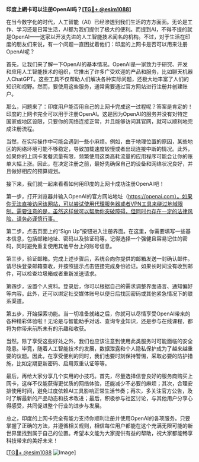 **印度上網卡可以注册OpenAI吗？[[TG💪+ @esim1088](https://t.me/s/esim1088)]**

在当今数字化的时代，人工智能（AI）已经渗透到我们生活的方方面面。无论是工作、学习还是日常生活，AI都为我们提供了极大的便利。而提到AI，不得不提的就是OpenAI——这家以开发先进的人工智能技术闻名的机构。不过，对于生活在印度的朋友们来说，有一个问题一直困扰着他们：印度的上网卡是否可以用来注册OpenAI呢？

首先，让我们来了解一下OpenAI的基本情况。OpenAI是一家致力于研究、开发和应用人工智能技术的组织，它推出了许多广受欢迎的产品和服务，比如聊天机器人ChatGPT。这些工具不仅帮助人们解决各种实际问题，还极大地丰富了人们的知识和视野。然而，要使用这些服务，通常需要通过官方网站进行注册并创建账户。

那么，问题来了：印度用户能否用自己的上网卡完成这一过程呢？答案是肯定的！印度的上网卡完全可以用于注册OpenAI。这是因为OpenAI的服务并没有对特定国家或地区设限，只要你的网络连接正常，并且能够访问其官网，就可以顺利地完成注册流程。

当然，在实际操作中可能会遇到一些小麻烦。例如，由于地理位置的原因，某些地区的网络环境可能不够稳定，导致加载速度较慢或者出现连接中断的情况。此外，如果你的上网卡套餐流量有限，频繁使用这类高耗流量的应用程序可能会让你的账单大幅上涨。因此，在决定注册之前，最好先确保自己的设备和网络状况良好，并且做好相应的预算规划。

接下来，我们就一起来看看如何用印度的上网卡成功注册OpenAI吧！

第一步，打开浏览器并输入OpenAI的官方网站地址（https://openai.com）。如果你无法直接访问该网站，可以尝试使用代理服务器或者VPN工具来绕过地域限制。需要注意的是，虽然这样做可以帮助你突破障碍，但同时也存在一定的法律风险，请务必谨慎行事。

第二步，点击页面上的“Sign Up”按钮进入注册界面。在这里，你需要填写一些基本信息，包括邮箱地址、密码以及验证码等。记得选择一个强健且容易记住的密码，同时避免重复使用其他平台上的账号信息。

第三步，验证邮箱。完成上述步骤后，系统会向你提供的邮箱发送一封确认邮件。请尽快登录邮箱查收，并按照提示点击链接完成身份验证。如果长时间没有收到邮件，可以检查垃圾箱或者重新发送请求。

第四步，设置个人资料。登录后，你可以根据自己的需求调整界面语言、通知偏好等内容。此外，还可以绑定社交媒体账号以便日后找回密码或其他紧急情况下的联系渠道。

第五步，开始探索功能。当一切准备就绪之后，你就可以尽情享受OpenAI带来的各种精彩体验啦！无论是与智能助手对话、查询专业知识，还是参与在线课程，都将为你带来前所未有的乐趣和收获。

当然，除了享受这些好处之外，我们也应该注意到使用此类服务时可能面临的安全隐患。毕竟，随着人工智能技术的发展，数据泄露和个人隐私保护成为了越来越重要的议题。因此，在享受便利的同时，我们也要时刻保持警惕，采取必要的防护措施，比如定期更新密码、启用双重认证等等。

最后，再给大家分享几个实用的小技巧。首先，尽量选择信誉良好的服务商购买上网卡，这样不仅能获得更优质的网络体验，还能减少不必要的麻烦；其次，合理安排使用时间，避免过度依赖AI工具影响正常生活节奏；再次，多关注官方公告，及时了解最新的产品动态和技术改进；最后，积极参与社区讨论，与其他用户分享心得感受，共同促进整个行业的进步与发展。

总之，印度的上网卡完全有能力支持你顺利注册并使用OpenAI的各项服务。只要掌握了正确的方法，并遵循相关规则，相信每位用户都能在这个充满无限可能的新世界里找到属于自己的位置。希望本文能为大家提供有益的帮助，祝大家都能畅享科技带来的美好未来！

[[TG💪+ @esim1088](https://t.me/s/esim1088) ![Image](https://i.postimg.cc/4NQfJmqS/Snipaste-2025-05-13-00-14-12.png)]